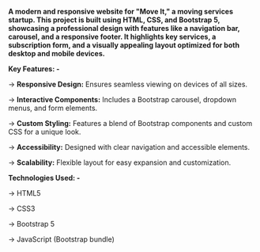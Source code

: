 **A modern and responsive website for "Move It," a moving services startup. This project is built using HTML, CSS, and Bootstrap 5, showcasing a professional design with features like a navigation bar, carousel, and a responsive footer. It highlights key services, a subscription form, and a visually appealing layout optimized for both desktop and mobile devices.**

**Key Features: -**

-> **Responsive Design:** Ensures seamless viewing on devices of all sizes.

-> **Interactive Components:** Includes a Bootstrap carousel, dropdown menus, and form elements.

-> **Custom Styling:** Features a blend of Bootstrap components and custom CSS for a unique look.

-> **Accessibility:** Designed with clear navigation and accessible elements.

-> **Scalability:** Flexible layout for easy expansion and customization.


**Technologies Used: -**

-> HTML5

-> CSS3

-> Bootstrap 5

-> JavaScript (Bootstrap bundle)

